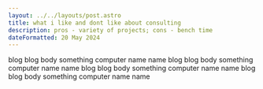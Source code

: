 ```yaml
---
layout: ../../layouts/post.astro
title: what i like and dont like about consulting
description: pros - variety of projects; cons - bench time
dateFormatted: 20 May 2024
---
```


blog blog body something computer name name blog blog body something computer name name blog blog body something computer name name blog blog body something computer name name
